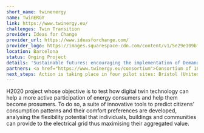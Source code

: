 ```yaml
---
short_name: twinenergy
name: TwinERGY
link: https://www.twinergy.eu/
challenges: Twin Transition
provider: Ideas for Change
provider_url: https://www.ideasforchange.com/
provider_logo: https://images.squarespace-cdn.com/content/v1/5e29e109bf6fd54d7f8e2980/d9393268-86be-426d-8857-b11ee26d5d2d/Logo+Ideas+for+Change+%28negative%29.png
location: Barcelona
status: Onging Project
details: 'Sustainable futures: encouraging the implementation of Demand Response Solutions that allow consumers to lower or adjust their consumption to foster global energy savings.<br><br>Place local communities at the center of energy markets: a shift in the market is possible by enabling the energy trading flexibility by energy citizens.<br><br>Transform roles in the industry: new business models for local energy communities and retailers to overcome major market entry barriers for prosumers.<br><br>Deliver an open and interoperable energy solution: connecting smart grids, energy management systems and smart home devices to enable more sustainable, effective and efficient energy use.<br><br>Provide a worldwide alternative for the energy system: the adoption of the TwinERGY solution will be promoted to maximise the project's outcomes.<br><br><img src="https://images.squarespace-cdn.com/content/v1/5ffc6f84c1ead434c21f9c4e/eaeeadfd-d93a-45f5-b781-db14b272d1fa/Artboard+19%403x.png"/>'
partners: <a href="https://www.twinergy.eu/consortium">Consortium of 18 partners</a>
next_steps: Action is taking place in four pilot sites: Bristol (United Kingdom), Benetutti (Italy), Steinheim (Germany) and Athens (Greece). Each demonstration stands up for providing emergent technologies such as smart contracts, smart plugs and intelligent and personalised Demand Response programmes which are used by participants and installed in their homes.
---
```


H2020 project whose objective is to test how digital twin technology can help a more active participation of energy consumers and help them become prosumers. To do so, a suite of innovative tools to predict citizens’ consumption patterns and their comfort preferences are developed, analysing the flexibility potential that individuals, buildings and communities can provide to the electrical grid thus maximising their aggregated value.